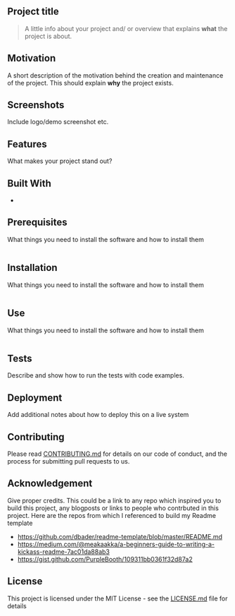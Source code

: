 ## Project title
> A little info about your project and/ or overview that explains **what** the project is about.

## Motivation
A short description of the motivation behind the creation and maintenance of the project. This should explain **why** the project exists.

## Screenshots
Include logo/demo screenshot etc.

## Features
What makes your project stand out?

## Built With
* 

## Prerequisites
What things you need to install the software and how to install them
```

```

## Installation
What things you need to install the software and how to install them
```

```

## Use
What things you need to install the software and how to install them
```

```

## Tests
Describe and show how to run the tests with code examples.

## Deployment
Add additional notes about how to deploy this on a live system

## Contributing
Please read [CONTRIBUTING.md](https://gist.github.com/PurpleBooth/b24679402957c63ec426) for details on our code of conduct, and the process for submitting pull requests to us.

## Acknowledgement
Give proper credits. This could be a link to any repo which inspired you to build this project, any blogposts or links to people who contrbuted in this project. 
Here are the repos from which I referenced to build my Readme template
* https://github.com/dbader/readme-template/blob/master/README.md
* https://medium.com/@meakaakka/a-beginners-guide-to-writing-a-kickass-readme-7ac01da88ab3
* https://gist.github.com/PurpleBooth/109311bb0361f32d87a2

## License
This project is licensed under the MIT License - see the [LICENSE.md](LICENSE.md) file for details
